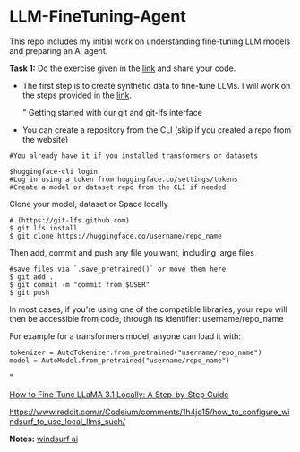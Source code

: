 # LLM-FineTuning-Agent
This repo includes my initial work on understanding fine-tuning LLM models and preparing an AI agent.

__Task 1:__  Do the exercise given in the [link](https://huggingface.co/blog/sdiazlor/fine-tune-deepseek-with-a-synthetic-reasoning-data) and share your code.

- The first step is to create synthetic data to fine-tune LLMs. I will work on the steps provided in the [link](https://huggingface.co/blog/synthetic-data-generator).

  "
  Getting started with our git and git-lfs interface

- You can create a repository from the CLI (skip if you created a repo from the website)

```$pip install huggingface_hub
#You already have it if you installed transformers or datasets

$huggingface-cli login
#Log in using a token from huggingface.co/settings/tokens
#Create a model or dataset repo from the CLI if needed
```

Clone your model, dataset or Space locally

```# Make sure you have git-lfs installed
# (https://git-lfs.github.com)
$ git lfs install
$ git clone https://huggingface.co/username/repo_name
```

Then add, commit and push any file you want, including large files

```
#save files via `.save_pretrained()` or move them here
$ git add .
$ git commit -m "commit from $USER"
$ git push
```

In most cases, if you're using one of the compatible libraries, your repo will then be accessible from code, through its identifier: username/repo_name

For example for a transformers model, anyone can load it with:

```
tokenizer = AutoTokenizer.from_pretrained("username/repo_name")
model = AutoModel.from_pretrained("username/repo_name")
```
"

[How to Fine-Tune LLaMA 3.1 Locally: A Step-by-Step Guide](https://medium.com/@adarsh.ajay/how-to-fine-tune-llama-3-1-locally-a-step-by-step-guide-341de509d64f)

https://www.reddit.com/r/Codeium/comments/1h4jo15/how_to_configure_windsurf_to_use_local_llms_such/


__Notes:__ [windsurf ai](https://codeium.com/windsurf)

